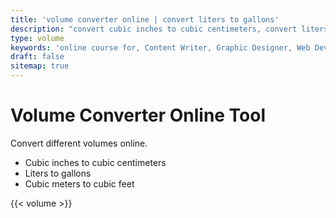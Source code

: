 ```yaml
---
title: 'volume converter online | convert liters to gallons'
description: "convert cubic inches to cubic centimeters, convert liters to gallons, convert cubic meters to cubic feets online with Case Convertors tool for free."
type: volume
keywords: 'online course for, Content Writer, Graphic Designer, Web Developer, Software Engineer, Frontend Developer graphic designer, UI designer, digital marketing'
draft: false
sitemap: true
---
```


# Volume Converter Online Tool

Convert different volumes online.

* Cubic inches to cubic centimeters
* Liters to gallons
* Cubic meters to cubic feet

{{< volume >}}
